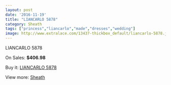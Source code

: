 ```yaml
---
layout: post
date: '2016-11-19'
title: "LIANCARLO 5878"
category: Sheath
tags: ["princess","liancarlo","made","dresses","wedding"]
image: http://www.extralace.com/13437-thickbox_default/liancarlo-5878.jpg
---
```

LIANCARLO 5878

On Sales: **$406.98**
<a href="https://www.extralace.com/sheath/6346-liancarlo-5878.html"><amp-img layout="responsive" width="600" height="600" src="//www.extralace.com/13437-thickbox_default/liancarlo-5878.jpg" alt="LIANCARLO 5878 0" /></a>

Buy it: [LIANCARLO 5878](https://www.extralace.com/sheath/6346-liancarlo-5878.html "LIANCARLO 5878")

View more: [Sheath](https://www.extralace.com/7-sheath "Sheath")